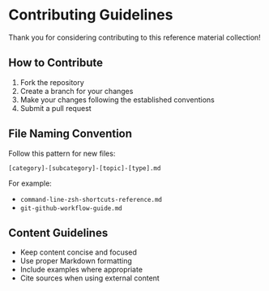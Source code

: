 # Contributing Guidelines

Thank you for considering contributing to this reference material collection!

## How to Contribute

1. Fork the repository
2. Create a branch for your changes
3. Make your changes following the established conventions
4. Submit a pull request

## File Naming Convention

Follow this pattern for new files:
```
[category]-[subcategory]-[topic]-[type].md
```

For example:
- `command-line-zsh-shortcuts-reference.md`
- `git-github-workflow-guide.md`

## Content Guidelines

- Keep content concise and focused
- Use proper Markdown formatting
- Include examples where appropriate
- Cite sources when using external content
